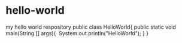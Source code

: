 # hello-world
my hello world respository
public class HelloWorld{
  public static void main(String [] args){
     System.out.println("HelloWorld");
  } 
 }
